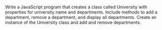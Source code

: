 Write a JavaScript program that creates a class called University with properties for university name and departments. Include methods to add a department, remove a department, and display all departments. Create an instance of the University class and add and remove departments.
